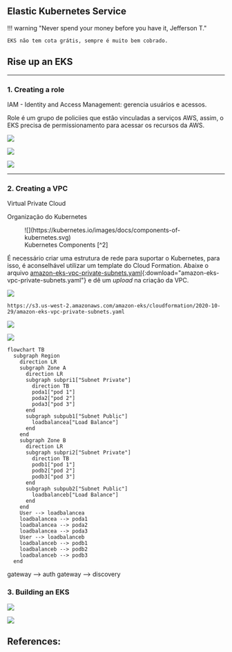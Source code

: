 
## Elastic Kubernetes Service

!!! warning "Never spend your money before you have it, Jefferson T."

    EKS não tem cota grátis, sempre é muito bem cobrado.



## Rise up an EKS

---

### 1. Creating a role

IAM - Identity and Access Management: gerencia usuários e acessos.

Role é um grupo de policiies que estão vinculadas a serviços AWS, assim, o EKS precisa de permissionamento para acessar os recursos da AWS.

![](../../../assets/images/cloud.aws.eks.role.1.png)

![](../../../assets/images/cloud.aws.eks.role.2.png)

![](../../../assets/images/cloud.aws.eks.role.3.png)

---

### 2. Creating a VPC
Virtual Private Cloud

Organização do Kubernetes

<figure markdown="span">
    ![](https://kubernetes.io/images/docs/components-of-kubernetes.svg)
    <figcaption>Kubernetes Components [^2]</figcaption>
</figure>

É necessário criar uma estrutura de rede para suportar o Kubernetes, para isso, é aconselhável utilizar um template do Cloud Formation. Abaixe o arquivo [amazon-eks-vpc-private-subnets.yaml](../../../assets/templates/amazon-eks-vpc-private-subnets.yaml){:download="amazon-eks-vpc-private-subnets.yaml"} e dê um *upload* na criação da VPC.

![](../../../assets/images/cloud.aws.eks.vpc.1.png)


``` shell
https://s3.us-west-2.amazonaws.com/amazon-eks/cloudformation/2020-10-29/amazon-eks-vpc-private-subnets.yaml
```

![](../../../assets/images/cloud.aws.eks.vpc.2.png)

![](../../../assets/images/cloud.aws.eks.vpc.3.png)


``` mermaid
flowchart TB
  subgraph Region
    direction LR
    subgraph Zone A
      direction LR
      subgraph subpri1["Subnet Private"]
        direction TB
        poda1["pod 1"]
        poda2["pod 2"]
        poda3["pod 3"]
      end
      subgraph subpub1["Subnet Public"]
        loadbalancea["Load Balance"]
      end
    end
    subgraph Zone B
      direction LR
      subgraph subpri2["Subnet Private"]
        direction TB
        podb1["pod 1"]
        podb2["pod 2"]
        podb3["pod 3"]
      end
      subgraph subpub2["Subnet Public"]
        loadbalanceb["Load Balance"]
      end
    end
    User --> loadbalancea
    loadbalancea --> poda1
    loadbalancea --> poda2
    loadbalancea --> poda3
    User --> loadbalanceb
    loadbalanceb --> podb1
    loadbalanceb --> podb2
    loadbalanceb --> podb3
  end
```

gateway --> auth
gateway --> discovery

### 3. Building an EKS

![](../../../assets/images/cloud.aws.eks.1.png)

![](../../../assets/images/cloud.aws.eks.2.png)




## References:

[^1]: [Setting up to use Amazon EKS](https://docs.aws.amazon.com/eks/latest/userguide/setting-up.html){target='_blank'}

[^2]: [Kubernetes Components](https://kubernetes.io/docs/concepts/overview/components/){:target="_blank"}

[^3]: :fontawesome-brands-youtube:{ .youtube } [Como criar um cluster Kubernetes na AWS com EKS](https://youtu.be/JrT5YV1KMeY){:target="_blank"} by [Fabricio Veronez](https://github.com/fabricioveronez){:target="_blank"}

    [![](https://img.youtube.com/vi/JrT5YV1KMeY/0.jpg){ width=80% }](https://youtu.be/JrT5YV1KMeY){:target="_blank"}

[^4]: [Creating a VPC for your Amazon EKS cluster](https://docs.aws.amazon.com/eks/latest/userguide/creating-a-vpc.html){:target="_blank"}

[^5]: [AWS Princing Calculator - EKS](https://calculator.aws/#/createCalculator/EKS){:target="_blank"}